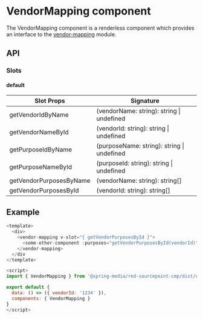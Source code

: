 # VendorMapping component

The VendorMapping component is a renderless component which provides an interface to the [vendor-mapping](../../../vendor-mapping) module.

## API

### Slots

#### default

| Slot Props              | Signature                                  |
| ----------------------- |------------------------------------------- |
| getVendorIdByName       | (vendorName: string): string \| undefined  |
| getVendorNameById       | (vendorId: string): string \| undefined    |
| getPurposeIdByName      | (purposeName: string): string \| undefined |
| getPurposeNameById      | (purposeId: string): string \| undefined   |
| getVendorPurposesByName | (vendorName: string): string[]             |
| getVendorPurposesById   | (vendorId: string): string[]               |

## Example

```javascript
<template>
  <div>
    <vendor-mapping v-slot="{ getVendorPurposesById }">
      <some-other-component :purposes="getVendorPurposesById(vendorId)"></some-other-component>
    </vendor-mapping>
  </div
</template>

<script>
import { VendorMapping } from '@spring-media/red-sourcepoint-cmp/dist/esm/vue/components/vendor-mapping';

export default {
  data: () => ({ vendorId: '1234' }),
  components: { VendorMapping }
}
</script>
```

